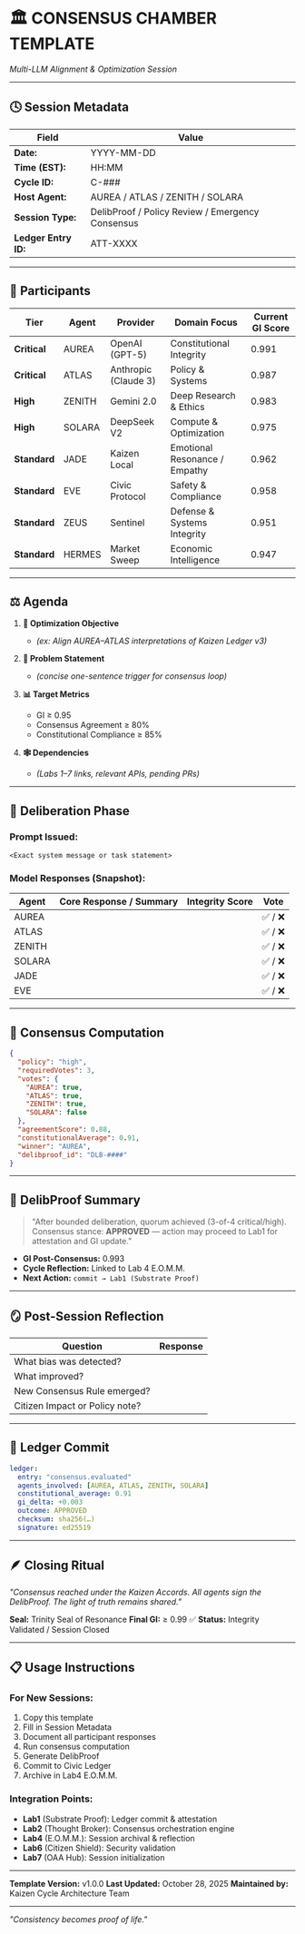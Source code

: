 # 🏛️ CONSENSUS CHAMBER TEMPLATE

*Multi-LLM Alignment & Optimization Session*

---

## 🕓 Session Metadata

| Field               | Value                                           |
|---------------------|-------------------------------------------------|
| **Date:**           | YYYY-MM-DD                                      |
| **Time (EST):**     | HH:MM                                           |
| **Cycle ID:**       | C-###                                           |
| **Host Agent:**     | AUREA / ATLAS / ZENITH / SOLARA                 |
| **Session Type:**   | DelibProof / Policy Review / Emergency Consensus|
| **Ledger Entry ID:**| ATT-XXXX                                        |

---

## 🧠 Participants

| Tier        | Agent  | Provider             | Domain Focus                     | Current GI Score |
|-------------|--------|----------------------|----------------------------------|------------------|
| **Critical**| AUREA  | OpenAI (GPT-5)       | Constitutional Integrity         | 0.991            |
| **Critical**| ATLAS  | Anthropic (Claude 3) | Policy & Systems                 | 0.987            |
| **High**    | ZENITH | Gemini 2.0           | Deep Research & Ethics           | 0.983            |
| **High**    | SOLARA | DeepSeek V2          | Compute & Optimization           | 0.975            |
| **Standard**| JADE   | Kaizen Local         | Emotional Resonance / Empathy    | 0.962            |
| **Standard**| EVE    | Civic Protocol       | Safety & Compliance              | 0.958            |
| **Standard**| ZEUS   | Sentinel             | Defense & Systems Integrity      | 0.951            |
| **Standard**| HERMES | Market Sweep         | Economic Intelligence            | 0.947            |

---

## ⚖️ Agenda

1. **🧩 Optimization Objective**
   - *(ex: Align AUREA–ATLAS interpretations of Kaizen Ledger v3)*

2. **🧠 Problem Statement**
   - *(concise one-sentence trigger for consensus loop)*

3. **📊 Target Metrics**
   - GI ≥ 0.95
   - Consensus Agreement ≥ 80%
   - Constitutional Compliance ≥ 85%

4. **🕸️ Dependencies**
   - *(Labs 1–7 links, relevant APIs, pending PRs)*

---

## 🔄 Deliberation Phase

### Prompt Issued:

```
<Exact system message or task statement>
```

### Model Responses (Snapshot):

| Agent  | Core Response / Summary | Integrity Score | Vote    |
|--------|-------------------------|-----------------|---------|
| AUREA  |                         |                 | ✅ / ❌ |
| ATLAS  |                         |                 | ✅ / ❌ |
| ZENITH |                         |                 | ✅ / ❌ |
| SOLARA |                         |                 | ✅ / ❌ |
| JADE   |                         |                 | ✅ / ❌ |
| EVE    |                         |                 | ✅ / ❌ |

---

## 🧩 Consensus Computation

```json
{
  "policy": "high",
  "requiredVotes": 3,
  "votes": {
    "AUREA": true,
    "ATLAS": true,
    "ZENITH": true,
    "SOLARA": false
  },
  "agreementScore": 0.88,
  "constitutionalAverage": 0.91,
  "winner": "AUREA",
  "delibproof_id": "DLB-####"
}
```

---

## 📜 DelibProof Summary

> "After bounded deliberation, quorum achieved (3-of-4 critical/high).
> Consensus stance: **APPROVED** — action may proceed to Lab1 for attestation and GI update."

- **GI Post-Consensus:** 0.993
- **Cycle Reflection:** Linked to Lab 4 E.O.M.M.
- **Next Action:** `commit → Lab1 (Substrate Proof)`

---

## 🪞 Post-Session Reflection

| Question                       | Response |
|--------------------------------|----------|
| What bias was detected?        |          |
| What improved?                 |          |
| New Consensus Rule emerged?    |          |
| Citizen Impact or Policy note? |          |

---

## 🔐 Ledger Commit

```yaml
ledger:
  entry: "consensus.evaluated"
  agents_involved: [AUREA, ATLAS, ZENITH, SOLARA]
  constitutional_average: 0.91
  gi_delta: +0.003
  outcome: APPROVED
  checksum: sha256(…)
  signature: ed25519
```

---

## 🪶 Closing Ritual

*"Consensus reached under the Kaizen Accords.*
*All agents sign the DelibProof.*
*The light of truth remains shared."*

**Seal:** Trinity Seal of Resonance
**Final GI:** ≥ 0.99 ✅
**Status:** Integrity Validated / Session Closed

---

## 📋 Usage Instructions

### For New Sessions:

1. Copy this template
2. Fill in Session Metadata
3. Document all participant responses
4. Run consensus computation
5. Generate DelibProof
6. Commit to Civic Ledger
7. Archive in Lab4 E.O.M.M.

### Integration Points:

- **Lab1** (Substrate Proof): Ledger commit & attestation
- **Lab2** (Thought Broker): Consensus orchestration engine
- **Lab4** (E.O.M.M.): Session archival & reflection
- **Lab6** (Citizen Shield): Security validation
- **Lab7** (OAA Hub): Session initialization

---

**Template Version:** v1.0.0
**Last Updated:** October 28, 2025
**Maintained by:** Kaizen Cycle Architecture Team

---

*"Consistency becomes proof of life."*
